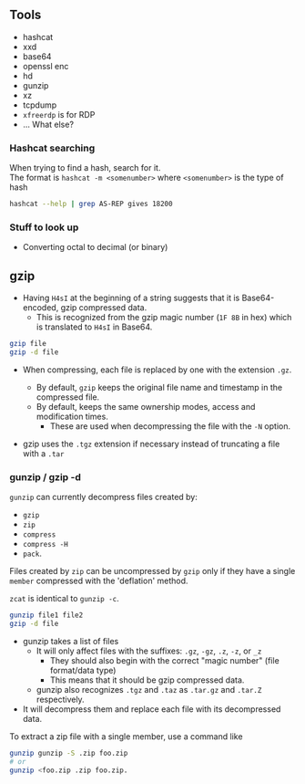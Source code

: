 ## Tools

* hashcat
* xxd
* base64
* openssl enc
* hd
* gunzip
* xz
* tcpdump
* `xfreerdp` is for RDP
* ... What else?

### Hashcat searching
When trying to find a hash, search for it.  
The format is `hashcat -m <somenumber>` where `<somenumber>` is the type of hash  
```bash
hashcat --help | grep AS-REP gives 18200
```

### Stuff to look up
* Converting octal to decimal (or binary)



## gzip  
* Having `H4sI` at the beginning of a string suggests that it is Base64-encoded, 
gzip compressed data. 
    * This is recognized from the gzip magic number (`1F 8B` in hex) which 
      is translated to `H4sI` in Base64.
```bash
gzip file
gzip -d file
```
* When compressing, each file is replaced by one with the extension `.gz`.
    * By default, `gzip` keeps the original file name and timestamp in the compressed file.
    * By default, keeps the same ownership modes, access and modification times.
        * These are used when decompressing the file with the `-N` option.

* gzip uses the `.tgz` extension if necessary instead of truncating a file with a `.tar` 

### gunzip / gzip -d  
`gunzip` can currently decompress files created by:  
* `gzip`
* `zip`
* `compress`
* `compress -H` 
* `pack`.  

Files created by `zip` can be uncompressed by `gzip` only if they have a single 
`member` compressed with the 'deflation' method.  

`zcat` is identical to `gunzip -c`.

```bash
gunzip file1 file2
gzip -d file
```

* gunzip takes a list of files
    * It will only affect files with the suffixes: `.gz`, `-gz`, `.z`, `-z`, or `_z`
        * They should also begin with the correct "magic number" (file format/data type)
        * This means that it should be gzip compressed data.
    * gunzip also recognizes  `.tgz` and `.taz` as `.tar.gz` and `.tar.Z` respectively.
* It will decompress them and replace each file with its decompressed data.

To extract a zip file with a single member, use a command like  
```bash
gunzip gunzip -S .zip foo.zip 
# or
gunzip <foo.zip .zip foo.zip.
```







